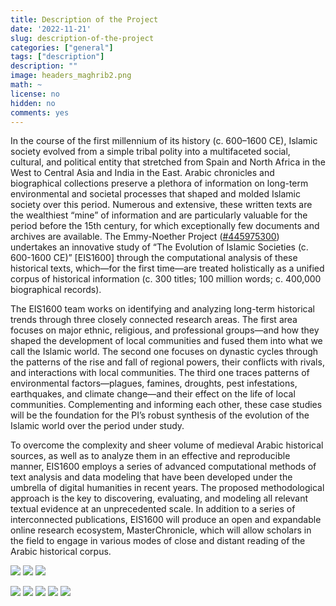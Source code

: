 ```yaml
---
title: Description of the Project
date: '2022-11-21'
slug: description-of-the-project
categories: ["general"]
tags: ["description"]
description: ""
image: headers_maghrib2.png
math: ~
license: no
hidden: no
comments: yes
---
```


In the course of the first millennium of its history (c. 600–1600 CE), Islamic society evolved from a simple tribal polity into a multifaceted social, cultural, and political entity that stretched from Spain and North Africa in the West to Central Asia and India in the East. Arabic chronicles and biographical collections preserve a plethora of information on long-term environmental and societal processes that shaped and molded Islamic society over this period. Numerous and extensive, these written texts are the wealthiest “mine” of information and are particularly valuable for the period before the 15th century, for which exceptionally few documents and archives are available. The Emmy-Noether Project ([#445975300](https://gepris.dfg.de/gepris/projekt/445975300?language=en)) undertakes an innovative study of “The Evolution of Islamic Societies (c. 600-1600 CE)” [EIS1600] through the computational analysis of these historical texts, which—for the first time—are treated holistically as a unified corpus of historical information (c. 300 titles; 100 million words; c. 400,000 biographical records).

The EIS1600 team works on identifying and analyzing long-term historical trends through three closely connected research areas. The first area focuses on major ethnic, religious, and professional groups—and how they shaped the development of local communities and fused them into what we call the Islamic world. The second one focuses on dynastic cycles through the patterns of the rise and fall of regional powers, their conflicts with rivals, and interactions with local communities. The third one traces patterns of environmental factors—plagues, famines, droughts, pest infestations, earthquakes, and climate change—and their effect on the life of local communities. Complementing and informing each other, these case studies will be the foundation for the PI’s robust synthesis of the evolution of the Islamic world over the period under study.

To overcome the complexity and sheer volume of medieval Arabic historical sources, as well as to analyze them in an effective and reproducible manner, EIS1600 employs a series of advanced computational methods of text analysis and data modeling that have been developed under the umbrella of digital humanities in recent years. The proposed methodological approach is the key to discovering, evaluating, and modeling all relevant textual evidence at an unprecedented scale. In addition to a series of interconnected publications, EIS1600 will produce an open and expandable online research ecosystem, MasterChronicle, which will allow scholars in the field to engage in various modes of close and distant reading of the Arabic historical corpus.

![](001_ProjectDescription_EN/001_ProjectDescription_EN_01.png)
![](001_ProjectDescription_EN/001_ProjectDescription_EN_02.png)
![](001_ProjectDescription_EN/001_ProjectDescription_EN_03.png)

![](001_ProjectDescription_EN/001_ProjectDescription_EN_04.png)
![](001_ProjectDescription_EN/001_ProjectDescription_EN_05.png)
![](001_ProjectDescription_EN/001_ProjectDescription_EN_06.png)
![](001_ProjectDescription_EN/001_ProjectDescription_EN_07.png)
![](001_ProjectDescription_EN/001_ProjectDescription_EN_08.png)

